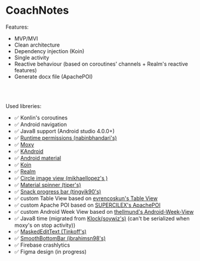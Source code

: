 # CoachNotes
Features:
- MVP/MVI
- Clean architecture
- Dependency injection (Koin)
- Single activity
- Reactive behaviour (based on coroutines' channels + Realm's reactive features)
- Generate docx file (ApachePOI)

<br/>
<br/>

Used libreries:
- :white_check_mark: Konlin's coroutines <br/>
- :white_check_mark: Android navigation <br/>
- :white_check_mark: Java8 support (Android studio 4.0.0+) <br/>
- :white_check_mark: [Runtime permissions (nabinbhandari's)](https://github.com/nabinbhandari/Android-Permissions) <br/>
- :white_check_mark: [Moxy](https://github.com/moxy-community/Moxy) <br/>
- :white_check_mark: [KAndroid](https://github.com/pawegio/KAndroid) <br/>
- :white_check_mark: [Android material](https://github.com/material-components/material-components-android) <br/>
- :white_check_mark: [Koin](https://github.com/InsertKoinIO/koin) <br/>
- :white_check_mark: [Realm](https://realm.io/) <br/>
- :white_check_mark: [Circle image view (mikhaellopez's )](https://github.com/lopspower/CircularImageView) <br/>
- :white_check_mark: [Material spinner (tiper's)](https://github.com/tiper/MaterialSpinner) <br/>
- :white_check_mark: [Snack progress bar (tingyik90's)](https://github.com/tingyik90/snackprogressbar) <br/>
- :white_check_mark: custom Table View based on [evrencoskun's Table View](https://github.com/evrencoskun/TableView) <br/>
- :white_check_mark: custom Apache POI based on [SUPERCILEX's ApachePOI](https://github.com/SUPERCILEX/poi-android) <br/>
- :white_check_mark: custom Android Week View based on [thellmund's Android-Week-View](https://github.com/thellmund/Android-Week-View) <br/>
- :white_check_mark: Java8 time (migrated from [Klock(soywiz's)](https://github.com/korlibs/klock) (can't be serialized when moxy's on stop activity))
- :white_check_mark: [MaskedEditText (Tinkoff's)](https://github.com/TinkoffCreditSystems/decoro)
- :white_check_mark: [SmoothBottomBar (ibrahimsn98's)](https://github.com/ibrahimsn98/SmoothBottomBar) <br/>
- :white_check_mark: Firebase crashlytics <br/>
- :white_check_mark: Figma design (in progress) <br/>
 
